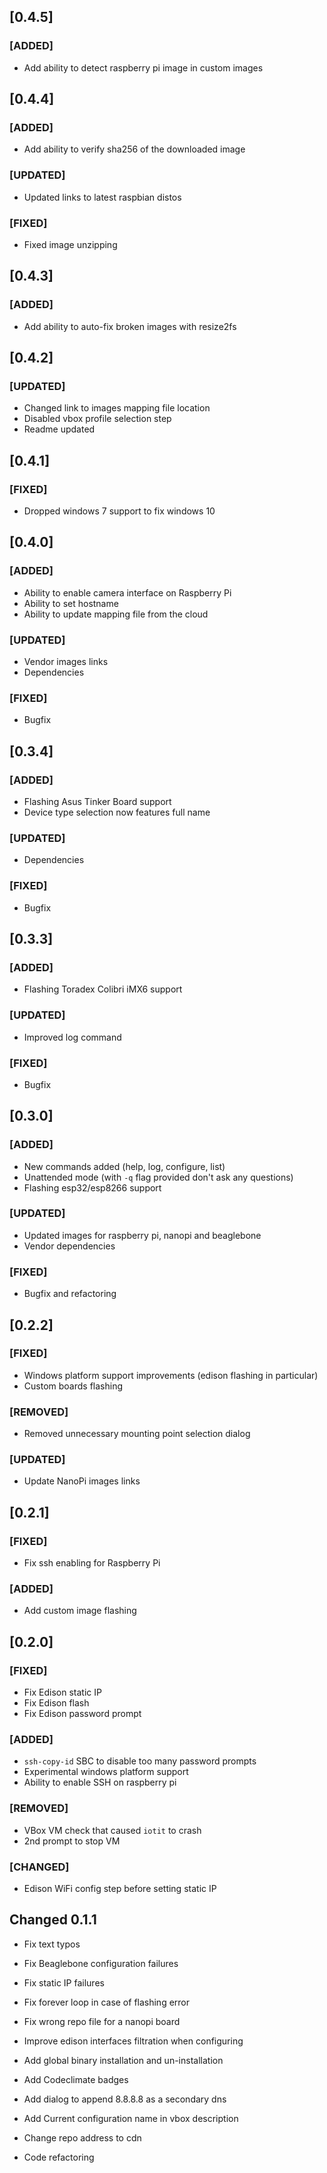 ## [0.4.5]

### [ADDED]
- Add ability to detect raspberry pi image in custom images

## [0.4.4]

### [ADDED]
- Add ability to verify sha256 of the downloaded image

### [UPDATED]
- Updated links to latest raspbian distos

### [FIXED]
- Fixed image unzipping

## [0.4.3]

### [ADDED]
- Add ability to auto-fix broken images with resize2fs

## [0.4.2]

### [UPDATED]
- Changed link to images mapping file location
- Disabled vbox profile selection step
- Readme updated

## [0.4.1]

### [FIXED]
- Dropped windows 7 support to fix windows 10

## [0.4.0]

### [ADDED]
- Ability to enable camera interface on Raspberry Pi
- Ability to set hostname
- Ability to update mapping file from the cloud

### [UPDATED]
- Vendor images links
- Dependencies

### [FIXED]
- Bugfix

## [0.3.4]

### [ADDED]
- Flashing Asus Tinker Board support
- Device type selection now features full name

### [UPDATED]
- Dependencies

### [FIXED]
- Bugfix

## [0.3.3]

### [ADDED]
- Flashing Toradex Colibri iMX6 support

### [UPDATED]
- Improved log command

### [FIXED]
- Bugfix


## [0.3.0]

### [ADDED]
- New commands added (help, log, configure, list)
- Unattended mode (with `-q` flag provided don't ask any questions)
- Flashing esp32/esp8266 support

### [UPDATED]
- Updated images for raspberry pi, nanopi and beaglebone
- Vendor dependencies

### [FIXED]
- Bugfix and refactoring


## [0.2.2]

### [FIXED]
- Windows platform support improvements (edison flashing in particular)
- Custom boards flashing

### [REMOVED]
- Removed unnecessary mounting point selection dialog

### [UPDATED]
- Update NanoPi images links


## [0.2.1]

### [FIXED]
- Fix ssh enabling for Raspberry Pi

### [ADDED]
- Add custom image flashing


## [0.2.0]

### [FIXED]
- Fix Edison static IP
- Fix Edison flash
- Fix Edison password prompt

### [ADDED]
- `ssh-copy-id` SBC to disable too many password prompts
- Experimental windows platform support
- Ability to enable SSH on raspberry pi

### [REMOVED]
- VBox VM check that caused `iotit` to crash
- 2nd prompt to stop VM

### [CHANGED]
- Edison WiFi config step before setting static IP


## Changed 0.1.1

- Fix text typos
- Fix Beaglebone configuration failures
- Fix static IP failures
- Fix forever loop in case of flashing error
- Fix wrong repo file for a nanopi board

- Improve edison interfaces filtration when configuring

- Add global binary installation and un-installation
- Add Codeclimate badges
- Add dialog to append 8.8.8.8 as a secondary dns
- Add Current configuration name in vbox description

- Change repo address to cdn
- Code refactoring
